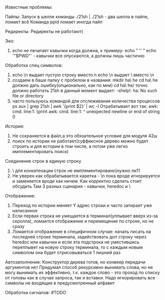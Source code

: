 Известные проблемы:

Пайпы:
Запуск в шелле команды ./21sh | ./21sh - два шелла в пайпе, ломает всё
Команда ppid ломает иногда пайп

Редиректы:
Редиректы не работают(

Эко:
1) echo не печатает кавычки когда должна, к примеру: echo " '' "
    echo '"$PWD"' - кавычки все опускаются, а должны лишь частично

Обработка спец символов:
1) echo \n выдает пустую строку вместо n
    echo \\n выдает \ вместо \n
2) создаем в баше папку с пробелом в названии:
    mkdir ha\ he
    cd ha\ he должно дать ошибку(опционально, как по мне)
    cd ha\ he/ точно должно работать
    21sh в данный момент выдает:
        -shelp!: ha: No such file or directory
3) часто пользуюсь командой для отслеживания количества процессов
    ps aux | grep 21sh | awk '{print $2}' | wc -l
    Отрабатывает вот так:
    awk: cmd. line:1: {print
    awk: cmd. line:1:       ^ unexpected newline or end of string
    0


История:
1) Не сохраняется в файл,а это обязательное условие для модуля 42ш
2) поиск по истории не работает(суффиксное дерево можно будет строить и для истории в том числе, а потом уже легко имплементировать поиск)

Соединение строк в единую строку
1) \ для конкатенации строк не имплементировано(нужно ли?)
2) Не уверен как обрабатывается каретка - \n пока вроде игнорируется и заменяется вроде как ничем. Как корректно сделать стоит обсудить
Там 3 разных сценария - кавычки, heredoc и \

Отображение:
1) Переход по истории меняет Y адрес строки и часто затирает уже написанное
2) Если первая строка не умещается в терминал(уплывает вверх из-за скролла), ломается отображение и перемещение по строке, но не сразу
3) Ломается отображение в специфичном случае: начать писать на последней строке терминала, задействовать доп строку через heredoc
или кавычки и если эта подстрока не уместившись переплывет на новую строку терминала, то с каждым новым символом она будет отрисовываться 1 лишний раз


Автозаполнение:
Конструктор дерева готов, но конвеер передачи аргументов нет
Придумал способ рекурсивно вынимать слова, но не могу вынимать их эффективно, т.к. каждое слово - это проход по списку от головы как в случае запроса, так и вставки.
Надо игнорировать все символы не входящие в предусмотренный алфавит


Обработка сигналов:
#TODO
